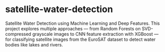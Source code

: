 # satellite-water-detection
Satellite Water Detection using Machine Learning and Deep Features. This project explores multiple approaches — from Random Forests on SVD-compressed grayscale images to CNN feature extraction with XGBoost — for classifying satellite images from the EuroSAT dataset to detect water bodies like lakes and rivers.
